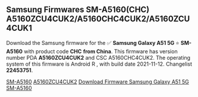 <h2>Samsung Firmwares SM-A5160(CHC) A5160ZCU4CUK2/A5160CHC4CUK2/A5160ZCU4CUK1</h2>
Download the Samsung firmware for the ✅ <strong>Samsung Galaxy A51 5G </strong> ⭐ <strong>SM-A5160</strong> with product code <strong>CHC</strong> <strong> from China</strong>. This firmware has version number PDA <strong>A5160ZCU4CUK2</strong> and CSC A5160CHC4CUK2. The operating system of this firmware is Android R , with build date 2021-11-12. Changelist <strong>22453751</strong>.


[SM-A5160](https://samfirm.shop/samsung/model/SM-A5160)
[A5160ZCU4CUK2](https://samfirm.shop/samsung/pda/A5160ZCU4CUK2)
[Download Firmware Samsung Galaxy A51 5G SM-A5160](https://samfirm.shop/samsung/firmware/473909)
